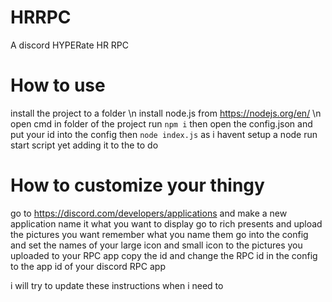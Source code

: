# HRRPC
 A discord HYPERate HR RPC

# How to use
install the project to a folder \n
install node.js from https://nodejs.org/en/ \n
open cmd in folder of the project
run ```npm i```
then open the config.json and put your id into the config
then ```node index.js``` as i havent setup a node run start script yet adding it to the to do

# How to customize your thingy
go to https://discord.com/developers/applications and make a new application
name it what you want to display
go to rich presents and upload the pictures you want remember what you name them 
go into the config and set the names of your large icon and small icon to the pictures you uploaded to your RPC app
copy the id and change the RPC id in the config to the app id of your discord RPC app


i will try to update these instructions when i need to